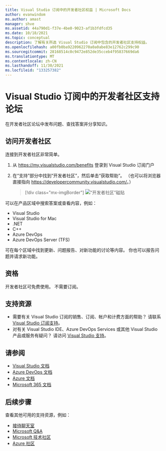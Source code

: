 ```yaml
---
title: Visual Studio 订阅中的开发者社区权益 | Microsoft Docs
author: evanwindom
ms.author: amast
manager: shve
ms.assetid: 44a790d1-f37e-4be0-9023-af1b3fdfcd35
ms.date: 10/18/2021
ms.topic: conceptual
description: 了解有关所选 Visual Studio 订阅中包含的开发者社区支持权益。
ms.openlocfilehash: a00fb0ba9220962270a0a0abe83e12762c299c90
ms.sourcegitcommit: 28168514c0c9472e852de35cceb4f95837669da6
ms.translationtype: MT
ms.contentlocale: zh-CN
ms.lasthandoff: 11/30/2021
ms.locfileid: "133257382"
---
```

# <a name="developer-community-support-forum-in-visual-studio-subscriptions"></a>Visual Studio 订阅中的开发者社区支持论坛
在开发者社区论坛中发布问题、查找答案并分享知识。

## <a name="access-the-developer-community"></a>访问开发者社区
连接到开发者社区非常简单。
1. 从 <https://my.visualstudio.com/benefits> 登录到 Visual Studio 订阅门户
0. 在“支持”部分中找到“开发者社区”，然后单击“获取帮助”。
（也可以将浏览器直接指向 <https://developercommunity.visualstudio.com/>。）

   > [!div class="mx-imgBorder"]
   > ![“开发者社区”磁贴](_img/vs-developer-community/vs-developer-community-tile.png "单击“获取帮助”，可连接到开发者社区")

可以在产品区域中搜索答案或查看内容，例如：
- Visual Studio
- Visual Studio for Mac
- .NET
- C++
- Azure DevOps
- Azure DevOps Server (TFS)

可在每个区域中找到更新、问题报告、对新功能的讨论等内容。 你也可以报告问题并请求新功能。  


## <a name="eligibility"></a>资格
开发者社区可免费使用。  不需要订阅。 

## <a name="support-resources"></a>支持资源
- 需要有关 Visual Studio 订阅的销售、订阅、帐户和计费方面的帮助？  请联系 [Visual Studio 订阅支持](https://my.visualstudio.com/gethelp)。
- 对有关 Visual Studio IDE、Azure DevOps Services 或其他 Visual Studio 产品或服务有疑问？  请访问 [Visual Studio 支持](https://visualstudio.microsoft.com/support/)。

## <a name="see-also"></a>请参阅
- [Visual Studio 文档](/visualstudio/)
- [Azure DevOps 文档](/azure/devops/)
- [Azure 文档](/azure/)
- [Microsoft 365 文档](/microsoft-365/)

## <a name="next-steps"></a>后续步骤
查看其他可用的支持资源，例如：
- [接待聊天室](vs-concierge-chat.md)
- [Microsoft Q&A](vs-microsoft-qa.md)
- [Microsoft 技术社区](vs-microsoft-tech-community.md)
- [Azure 社区](vs-azure-community.md)
